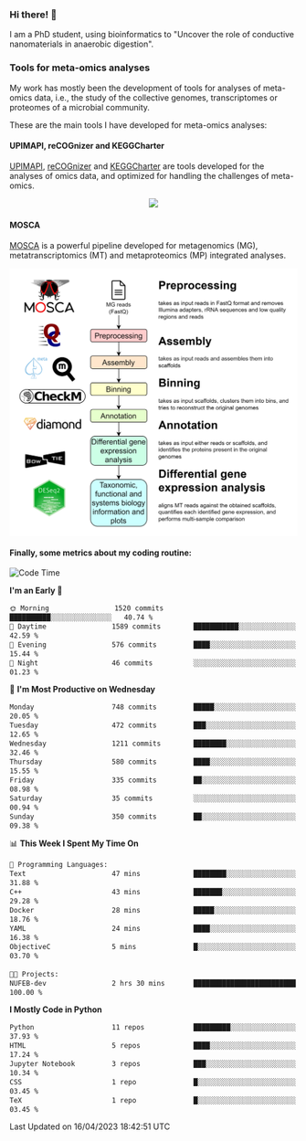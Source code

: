 ### Hi there! 👋

I am a PhD student, using bioinformatics to "Uncover the role of conductive nanomaterials in anaerobic digestion".

### Tools for meta-omics analyses

My work has mostly been the development of tools for analyses of meta-omics data, i.e., the study of the collective genomes, transcriptomes or proteomes of a microbial community.

These are the main tools I have developed for meta-omics analyses:

#### UPIMAPI, reCOGnizer and KEGGCharter

[UPIMAPI](https://github.com/iquasere/UPIMAPI), [reCOGnizer](https://github.com/iquasere/reCOGnizer) and [KEGGCharter](https://github.com/iquasere/KEGGCharter) are tools developed for the analyses of omics data, and optimized for handling the challenges of meta-omics.

<p align="center">
    <img src="assets/annotation_paper.png">
</p>

#### MOSCA

[MOSCA](https://github.com/iquasere/MOSCA) is a powerful pipeline developed for metagenomics (MG), metatranscriptomics (MT) and metaproteomics (MP) integrated analyses.

<p align="center">
    <img src="assets/mosca_workflow.png" align="center" width="700">
</p>


#### Finally, some metrics about my coding routine:

<!--START_SECTION:waka-->
![Code Time](http://img.shields.io/badge/Code%20Time-550%20hrs%2027%20mins-blue)

**I'm an Early 🐤** 

```text
🌞 Morning                1520 commits        ██████████░░░░░░░░░░░░░░░   40.74 % 
🌆 Daytime                1589 commits        ███████████░░░░░░░░░░░░░░   42.59 % 
🌃 Evening                576 commits         ████░░░░░░░░░░░░░░░░░░░░░   15.44 % 
🌙 Night                  46 commits          ░░░░░░░░░░░░░░░░░░░░░░░░░   01.23 % 
```
📅 **I'm Most Productive on Wednesday** 

```text
Monday                   748 commits         █████░░░░░░░░░░░░░░░░░░░░   20.05 % 
Tuesday                  472 commits         ███░░░░░░░░░░░░░░░░░░░░░░   12.65 % 
Wednesday                1211 commits        ████████░░░░░░░░░░░░░░░░░   32.46 % 
Thursday                 580 commits         ████░░░░░░░░░░░░░░░░░░░░░   15.55 % 
Friday                   335 commits         ██░░░░░░░░░░░░░░░░░░░░░░░   08.98 % 
Saturday                 35 commits          ░░░░░░░░░░░░░░░░░░░░░░░░░   00.94 % 
Sunday                   350 commits         ██░░░░░░░░░░░░░░░░░░░░░░░   09.38 % 
```


📊 **This Week I Spent My Time On** 

```text
💬 Programming Languages: 
Text                     47 mins             ████████░░░░░░░░░░░░░░░░░   31.88 % 
C++                      43 mins             ███████░░░░░░░░░░░░░░░░░░   29.28 % 
Docker                   28 mins             █████░░░░░░░░░░░░░░░░░░░░   18.76 % 
YAML                     24 mins             ████░░░░░░░░░░░░░░░░░░░░░   16.38 % 
ObjectiveC               5 mins              █░░░░░░░░░░░░░░░░░░░░░░░░   03.70 % 

🐱‍💻 Projects: 
NUFEB-dev                2 hrs 30 mins       █████████████████████████   100.00 % 
```

**I Mostly Code in Python** 

```text
Python                   11 repos            █████████░░░░░░░░░░░░░░░░   37.93 % 
HTML                     5 repos             ████░░░░░░░░░░░░░░░░░░░░░   17.24 % 
Jupyter Notebook         3 repos             ███░░░░░░░░░░░░░░░░░░░░░░   10.34 % 
CSS                      1 repo              █░░░░░░░░░░░░░░░░░░░░░░░░   03.45 % 
TeX                      1 repo              █░░░░░░░░░░░░░░░░░░░░░░░░   03.45 % 
```




 Last Updated on 16/04/2023 18:42:51 UTC
<!--END_SECTION:waka-->
